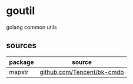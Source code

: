 # goutil
golang common utils



## sources

| package | source                                                       |
| ------- | ------------------------------------------------------------ |
| mapstr  | [github.com/Tencent/bk-cmdb](<https://github.com/Tencent/bk-cmdb>) |

